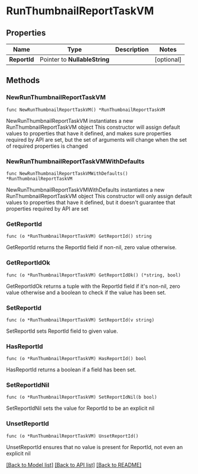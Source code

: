 # RunThumbnailReportTaskVM

## Properties

Name | Type | Description | Notes
------------ | ------------- | ------------- | -------------
**ReportId** | Pointer to **NullableString** |  | [optional] 

## Methods

### NewRunThumbnailReportTaskVM

`func NewRunThumbnailReportTaskVM() *RunThumbnailReportTaskVM`

NewRunThumbnailReportTaskVM instantiates a new RunThumbnailReportTaskVM object
This constructor will assign default values to properties that have it defined,
and makes sure properties required by API are set, but the set of arguments
will change when the set of required properties is changed

### NewRunThumbnailReportTaskVMWithDefaults

`func NewRunThumbnailReportTaskVMWithDefaults() *RunThumbnailReportTaskVM`

NewRunThumbnailReportTaskVMWithDefaults instantiates a new RunThumbnailReportTaskVM object
This constructor will only assign default values to properties that have it defined,
but it doesn't guarantee that properties required by API are set

### GetReportId

`func (o *RunThumbnailReportTaskVM) GetReportId() string`

GetReportId returns the ReportId field if non-nil, zero value otherwise.

### GetReportIdOk

`func (o *RunThumbnailReportTaskVM) GetReportIdOk() (*string, bool)`

GetReportIdOk returns a tuple with the ReportId field if it's non-nil, zero value otherwise
and a boolean to check if the value has been set.

### SetReportId

`func (o *RunThumbnailReportTaskVM) SetReportId(v string)`

SetReportId sets ReportId field to given value.

### HasReportId

`func (o *RunThumbnailReportTaskVM) HasReportId() bool`

HasReportId returns a boolean if a field has been set.

### SetReportIdNil

`func (o *RunThumbnailReportTaskVM) SetReportIdNil(b bool)`

 SetReportIdNil sets the value for ReportId to be an explicit nil

### UnsetReportId
`func (o *RunThumbnailReportTaskVM) UnsetReportId()`

UnsetReportId ensures that no value is present for ReportId, not even an explicit nil

[[Back to Model list]](../README.md#documentation-for-models) [[Back to API list]](../README.md#documentation-for-api-endpoints) [[Back to README]](../README.md)


